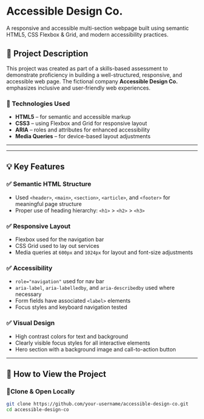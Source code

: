 # Accessible Design Co.

A responsive and accessible multi-section webpage built using semantic HTML5, CSS Flexbox & Grid, and modern accessibility practices.

## 📖 Project Description

This project was created as part of a skills-based assessment to demonstrate proficiency in building a well-structured, responsive, and accessible web page. The fictional company **Accessible Design Co.** emphasizes inclusive and user-friendly web experiences.

### 🔨 Technologies Used

- **HTML5** – for semantic and accessible markup  
- **CSS3** – using Flexbox and Grid for responsive layout  
- **ARIA** – roles and attributes for enhanced accessibility  
- **Media Queries** – for device-based layout adjustments  

---

---

## 💡 Key Features

### ✅ Semantic HTML Structure
- Used `<header>`, `<main>`, `<section>`, `<article>`, and `<footer>` for meaningful page structure
- Proper use of heading hierarchy: `<h1>` > `<h2>` > `<h3>`

### ✅ Responsive Layout
- Flexbox used for the navigation bar
- CSS Grid used to lay out services
- Media queries at `600px` and `1024px` for layout and font-size adjustments

### ✅ Accessibility
- `role="navigation"` used for nav bar
- `aria-label`, `aria-labelledby`, and `aria-describedby` used where necessary
- Form fields have associated `<label>` elements
- Focus styles and keyboard navigation tested

### ✅ Visual Design
- High contrast colors for text and background
- Clearly visible focus styles for all interactive elements
- Hero section with a background image and call-to-action button

---

## 🧪 How to View the Project

### 🔹Clone & Open Locally
```bash
git clone https://github.com/your-username/accessible-design-co.git
cd accessible-design-co

